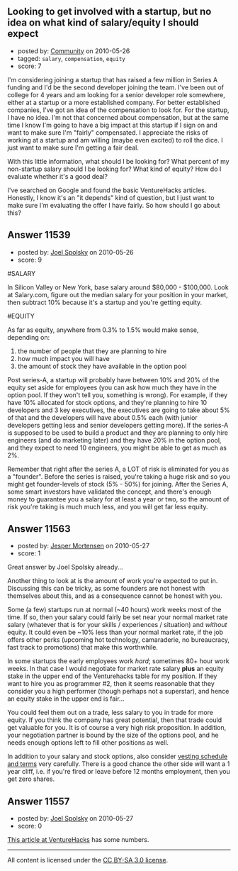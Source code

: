 ## Looking to get involved with a startup, but no idea on what kind of salary/equity I should expect

- posted by: [Community](https://stackexchange.com/users/-1/-1-community) on 2010-05-26
- tagged: `salary`, `compensation`, `equity`
- score: 7

I'm considering joining a startup that has raised a few million in Series A funding and I'd be the second developer joining the team.  I've been out of college for 4 years and am looking for a senior developer role somewhere, either at a startup or a more established company.  For better established companies, I've got an idea of the compensation to look for.  For the startup, I have no idea.  I'm not that concerned about compensation, but at the same time I know I'm going to have a big impact at this startup if I sign on and want to make sure I'm "fairly" compensated.  I appreciate the risks of working at a startup and am willing (maybe even excited) to roll the dice.  I just want to make sure I'm getting a fair deal.

With this little information, what should I be looking for?  What percent of my non-startup salary should I be looking for?  What kind of equity?  How do I evaluate whether it's a good deal?

I've searched on Google and found the basic VentureHacks articles.  Honestly, I know it's an "it depends" kind of question, but I just want to make sure I'm evaluating the offer I have fairly.  So how should I go about this?


## Answer 11539

- posted by: [Joel Spolsky](https://stackexchange.com/users/-1/4335-joel-spolsky) on 2010-05-26
- score: 9

#SALARY 

In Silicon Valley or New York, base salary around $80,000 - $100,000. Look at Salary.com, figure out the median salary for your position in your market, then subtract 10% because it's a startup and you're getting equity.

#EQUITY

As far as equity, anywhere from 0.3% to 1.5% would make sense, depending on:

1. the number of people that they are planning to hire
2. how much impact you will have 
3. the amount of stock they have available in the option pool

Post series-A, a  startup will probably have between 10% and 20% of the equity set aside for employees (you can ask how much they have in the option pool. If they won't tell you, something is wrong). For example, if they have 10% allocated for stock options, and they're planning to hire 10 developers and 3 key executives, the executives are going to take about 5% of that and the developers will have about 0.5% each (with junior developers getting less and senior developers getting more). If the series-A is supposed to be used to build a product and they are planning to only hire engineers (and do marketing later) and they have 20% in the option pool, and they expect to need 10 engineers, you might be able to get as much as 2%.

Remember that right after the series A, a LOT of risk is eliminated for you as a "founder". Before the series is raised, you're taking a huge risk and so you might get founder-levels of stock (5% - 50%) for joining. After the Series A, some smart investors have validated the concept, and there's enough money to guarantee you a salary for at least a year or two, so the amount of risk you're taking is much much less, and you will get far less equity.


## Answer 11563

- posted by: [Jesper Mortensen](https://stackexchange.com/users/-1/1261-jesper-mortensen) on 2010-05-27
- score: 1

<p>Great answer by Joel Spolsky already...</p>

<p>Another thing to look at is the amount of work you're expected to put in. Discussing this can be tricky, as some founders are not honest with themselves about this, and as a consequence cannot be honest with you.</p>

<p>Some (a few) startups run at normal (~40 hours) work weeks most of the time. If so, then your salary could fairly be set near your normal market rate salary (whatever that is for your skills / experiences / situation) and <em>without</em> equity. It could even be ~10% less than your normal market rate, if the job offers other perks (upcoming hot technology, camaraderie, no bureaucracy, fast track to promotions) that make this worthwhile.</p>

<p>In some startups the early employees work <em>hard</em>; sometimes 80+ hour work weeks. In that case I would negotiate for market rate salary <strong>plus</strong> an equity stake in the upper end of the Venturehacks table for my position. If they want to hire you as programmer #2, then it seems reasonable that they consider you a high performer (though perhaps not a superstar), and hence an equity stake in the upper end is fair...</p>

<p>You could feel them out on a trade, less salary to you in trade for more equity. If you think the company has great potential, then that trade could get valuable for you. It is of course a very high risk proposition. In addition, your negotiation partner is bound by the size of the options pool, and he needs enough options left to fill other positions as well.</p>

<p>In addition to your salary and stock options, also consider <a href="http://www.feld.com/wp/archives/2005/05/term-sheet-vesting.html" rel="nofollow">vesting schedule and terms</a> very carefully. There is a good chance the other side will want a 1 year cliff, i.e. if you're fired or leave before 12 months employment, then you get zero shares.</p>



## Answer 11557

- posted by: [Joel Spolsky](https://stackexchange.com/users/-1/4335-joel-spolsky) on 2010-05-27
- score: 0

<a href="http://venturehacks.com/articles/option-pool-shuffle#market">This article at VentureHacks</a> has some numbers.



---

All content is licensed under the [CC BY-SA 3.0 license](https://creativecommons.org/licenses/by-sa/3.0/).
